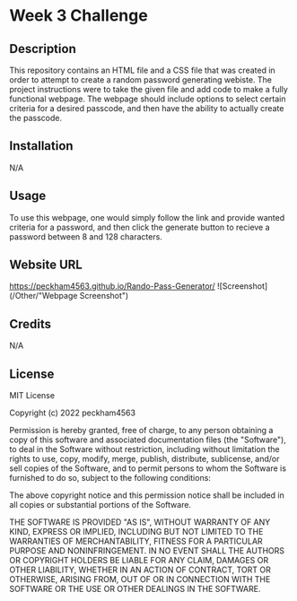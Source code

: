 # Week 3 Challenge

## Description
This repository contains an HTML file and a CSS file that was created in order to attempt to create a random password generating webiste. The project instructions were to take the given file and add code to make a fully functional webpage. The webpage should include options to select certain criteria for a desired passcode, and then have the ability to actually create the passcode.

## Installation

N/A

## Usage

To use this webpage, one would simply follow the link and provide wanted criteria for a password, and then click the generate button to recieve a password between 8 and 128 characters. 

## Website URL

https://peckham4563.github.io/Rando-Pass-Generator/
![Screenshot](/Other/"Webpage Screenshot")

## Credits

N/A

## License

MIT License

Copyright (c) 2022 peckham4563

Permission is hereby granted, free of charge, to any person obtaining a copy
of this software and associated documentation files (the "Software"), to deal
in the Software without restriction, including without limitation the rights
to use, copy, modify, merge, publish, distribute, sublicense, and/or sell
copies of the Software, and to permit persons to whom the Software is
furnished to do so, subject to the following conditions:

The above copyright notice and this permission notice shall be included in all
copies or substantial portions of the Software.

THE SOFTWARE IS PROVIDED "AS IS", WITHOUT WARRANTY OF ANY KIND, EXPRESS OR
IMPLIED, INCLUDING BUT NOT LIMITED TO THE WARRANTIES OF MERCHANTABILITY,
FITNESS FOR A PARTICULAR PURPOSE AND NONINFRINGEMENT. IN NO EVENT SHALL THE
AUTHORS OR COPYRIGHT HOLDERS BE LIABLE FOR ANY CLAIM, DAMAGES OR OTHER
LIABILITY, WHETHER IN AN ACTION OF CONTRACT, TORT OR OTHERWISE, ARISING FROM,
OUT OF OR IN CONNECTION WITH THE SOFTWARE OR THE USE OR OTHER DEALINGS IN THE
SOFTWARE.

